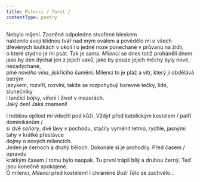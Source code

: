 ```yaml
---
title: Milenci / Tarot /
contentType: poetry
---
```


<section>

Nebylo míjení. Zasněné odpoledne stvořené bleskem  
naklonilo svoji klidnou tvář nad mým oválem a povědělo mi o všech  
dřevěných loutkách v okolí i o jedné noze ponechané v průvanu na židli,  
o které stydno je mi psát. Tak je sama. _Milenci_ se dnes totiž proháněli dnem  
jako by den dýchal jen z jejich vaků, jako by pouze jejich měchy byly nové, nezadýchané,  
plné _nového vína_, jiskřícího šumění. Milenci to je pláž a vítr, který ji obdělává ostrým  
jazykem, rozvíří, rozvlní, takže se rozpohybují barevné tečky, lidé, slunečníky  
i tančící bójky, víření i život v mezerách.  
Jaký den! Jaká znamení!

I hebkou opilost mi vdechl pod kůži. Vždyť před katolickým kostelem / patří dominikánům /  
si dvě _seňory_, dvě lávy v pochodu, stačily vyměnit letmo, rychle, jasnými tahy v krátké přestávce  
dojmy o nových milencích.  
Jeden je černoch a druhý běloch. Dokonale si je prohodily. Před časem / opravdu  
krátkým časem / tomu bylo naopak. Tu první trápil bílý a druhou černý. Teď jsou konečně spokojené.  
Ó milenci, _Milenci_ před kostelem! I chráněné _Boží Tělo_ se zachvělo…

</section>
